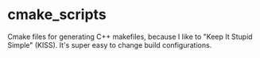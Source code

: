 # cmake_scripts  
Cmake files for generating C++ makefiles, because I like to "Keep It Stupid Simple" (KISS).  It's super easy to change build configurations.
